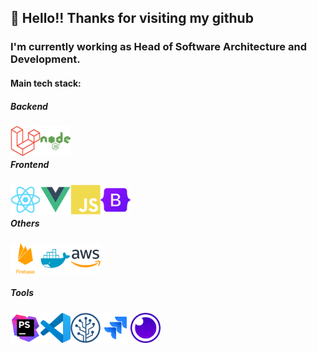 ## :wave: Hello!! Thanks for visiting my github

### I'm currently working as Head of Software Architecture and Development.

#### Main tech stack: 
##### Backend
<img src="https://github.com/devicons/devicon/blob/master/icons/laravel/laravel-original.svg" align="left" height="48" width="48" alt="PHP/Laravel" >
<img src="https://github.com/devicons/devicon/blob/master/icons/nodejs/nodejs-plain-wordmark.svg" align="left" height="48" width="48" alt="NodeJS" >
<br><br>

##### Frontend
<img src="https://github.com/devicons/devicon/blob/master/icons/react/react-original.svg" align="left" height="48" width="48" alt="React" >
<img src="https://github.com/devicons/devicon/blob/master/icons/vuejs/vuejs-original.svg" align="left" height="48" width="48" alt="Vue" >
<img src="https://github.com/devicons/devicon/blob/master/icons/javascript/javascript-plain.svg" align="left" height="48" width="48" alt="JavaScript" >
<img src="https://github.com/devicons/devicon/blob/master/icons/bootstrap/bootstrap-original.svg" align="left" height="48" width="48" alt="Bootstrap" >
<br><br>

##### Others
<img src="https://github.com/devicons/devicon/blob/master/icons/firebase/firebase-plain-wordmark.svg" align="left" height="48" width="48" alt="firebase" >
<img src="https://github.com/devicons/devicon/blob/master/icons/docker/docker-plain.svg" align="left" height="48" width="48" alt="Docker" >
<img src="https://github.com/devicons/devicon/blob/master/icons/amazonwebservices/amazonwebservices-original-wordmark.svg" align="left" height="48" width="48" alt="AWS" >
<br><br><br>

##### Tools
<img src="https://github.com/devicons/devicon/blob/master/icons/phpstorm/phpstorm-original.svg" align="left" height="48" width="48" alt="PhpStorm" >
<img src="https://github.com/devicons/devicon/blob/master/icons/vscode/vscode-original.svg" align="left" height="48" width="48" alt="VSCode" >
<img src="https://github.com/devicons/devicon/blob/master/icons/sourcetree/sourcetree-original.svg" align="left" height="48" width="48" alt="SourceTree" >
<img src="https://github.com/devicons/devicon/blob/master/icons/jira/jira-original.svg" align="left" height="48" width="48" alt="Jira" >
<img src="https://github.com/devicons/devicon/blob/master/icons/insomnia/insomnia-original.svg" align="left" height="48" width="48" alt="Insomnia" >
<br><br><br>
